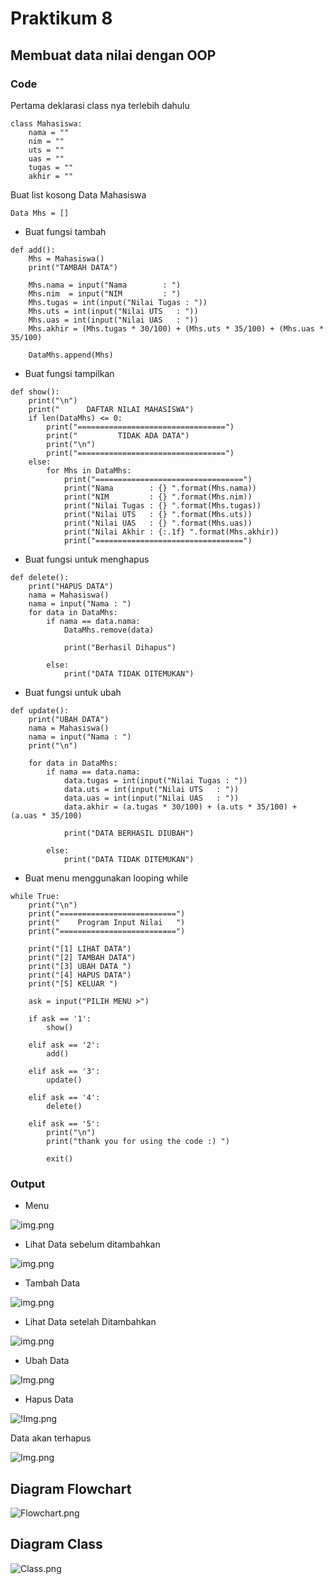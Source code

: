# Praktikum 8
## Membuat data nilai dengan OOP

### Code

Pertama deklarasi class nya terlebih dahulu

```
class Mahasiswa:
    nama = ""
    nim = ""
    uts = ""
    uas = ""
    tugas = ""
    akhir = ""

```

Buat list kosong Data Mahasiswa

    Data Mhs = []

- Buat fungsi tambah
```
def add():
    Mhs = Mahasiswa()
    print("TAMBAH DATA")

    Mhs.nama = input("Nama        : ")
    Mhs.nim  = input("NIM         : ")
    Mhs.tugas = int(input("Nilai Tugas : "))
    Mhs.uts = int(input("Nilai UTS   : "))
    Mhs.uas = int(input("Nilai UAS   : "))
    Mhs.akhir = (Mhs.tugas * 30/100) + (Mhs.uts * 35/100) + (Mhs.uas * 35/100)

    DataMhs.append(Mhs)
```

- Buat fungsi tampilkan

```
def show():
    print("\n")
    print("      DAFTAR NILAI MAHASISWA")
    if len(DataMhs) <= 0:
        print("=================================")
        print("         TIDAK ADA DATA")
        print("\n")
        print("=================================")
    else:
        for Mhs in DataMhs:
            print("=================================")
            print("Nama        : {} ".format(Mhs.nama))
            print("NIM         : {} ".format(Mhs.nim))
            print("Nilai Tugas : {} ".format(Mhs.tugas))
            print("Nilai UTS   : {} ".format(Mhs.uts))
            print("Nilai UAS   : {} ".format(Mhs.uas))
            print("Nilai Akhir : {:.1f} ".format(Mhs.akhir))
            print("=================================")
```

- Buat fungsi untuk menghapus
```
def delete():
    print("HAPUS DATA")
    nama = Mahasiswa()
    nama = input("Nama : ")
    for data in DataMhs:
        if nama == data.nama:
            DataMhs.remove(data)

            print("Berhasil Dihapus")
    
        else:
            print("DATA TIDAK DITEMUKAN")
```

- Buat fungsi untuk ubah
```
def update():
    print("UBAH DATA")
    nama = Mahasiswa()
    nama = input("Nama : ")
    print("\n")

    for data in DataMhs:
        if nama == data.nama:
            data.tugas = int(input("Nilai Tugas : "))
            data.uts = int(input("Nilai UTS   : "))
            data.uas = int(input("Nilai UAS   : "))
            data.akhir = (a.tugas * 30/100) + (a.uts * 35/100) + (a.uas * 35/100)

            print("DATA BERHASIL DIUBAH")

        else:
            print("DATA TIDAK DITEMUKAN")
```

- Buat menu menggunakan looping while
```
while True:
    print("\n")
    print("==========================")
    print("    Program Input Nilai   ")
    print("==========================")

    print("[1] LIHAT DATA")
    print("[2] TAMBAH DATA")
    print("[3] UBAH DATA ")
    print("[4] HAPUS DATA")
    print("[5] KELUAR ")

    ask = input("PILIH MENU >")

    if ask == '1':
        show()

    elif ask == '2':
        add()
    
    elif ask == '3':
        update()
    
    elif ask == '4':
        delete()
    
    elif ask == '5':
        print("\n")
        print("thank you for using the code :) ")

        exit()
```

### Output

- Menu 

![img.png](Img\Img1.png)

- Lihat Data sebelum ditambahkan

![img.png](Img/Img2.png)

- Tambah Data

![img.png](Img/Img3.png)

- Lihat Data setelah Ditambahkan

![img.png](Img/Img4.png)

- Ubah Data 

![Img.png](Img/Img5.png)

- Hapus Data

![!Img.png](Img/Img6.png)

Data akan terhapus

![Img.png](Img/Img7.png)

## Diagram Flowchart

![Flowchart.png](Img/Flowchart.png)

## Diagram Class

![Class.png](Img/Class.png)